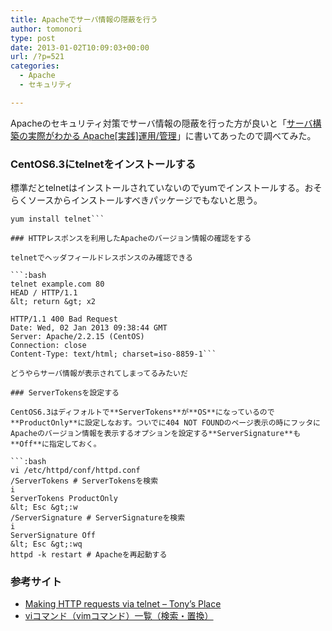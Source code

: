 ```yaml
---
title: Apacheでサーバ情報の隠蔽を行う
author: tomonori
type: post
date: 2013-01-02T10:09:03+00:00
url: /?p=521
categories:
  - Apache
  - セキュリティ

---
```

Apacheのセキュリティ対策でサーバ情報の隠蔽を行った方が良いと「[サーバ構築の実際がわかる Apache[実践]運用/管理][1]」に書いてあったので調べてみた。

### CentOS6.3にtelnetをインストールする

標準だとtelnetはインストールされていないのでyumでインストールする。おそらくソースからインストールすべきパッケージでもないと思う。

```:bash
yum install telnet```

### HTTPレスポンスを利用したApacheのバージョン情報の確認をする

telnetでヘッダフィールドレスポンスのみ確認できる

```:bash
telnet example.com 80
HEAD / HTTP/1.1
&lt; return &gt; x2

HTTP/1.1 400 Bad Request
Date: Wed, 02 Jan 2013 09:38:44 GMT
Server: Apache/2.2.15 (CentOS)
Connection: close
Content-Type: text/html; charset=iso-8859-1```

どうやらサーバ情報が表示されてしまってるみたいだ

### ServerTokensを設定する

CentOS6.3はディフォルトで**ServerTokens**が**OS**になっているので**ProductOnly**に設定しなおす。ついでに404 NOT FOUNDのページ表示の時にフッタにApacheのバージョン情報を表示するオプションを設定する**ServerSignature**も**Off**に指定しておく。

```:bash
vi /etc/httpd/conf/httpd.conf
/ServerTokens # ServerTokensを検索
i
ServerTokens ProductOnly
&lt; Esc &gt;:w
/ServerSignature # ServerSignatureを検索
i
ServerSignature Off
&lt; Esc &gt;:wq
httpd -k restart # Apacheを再起動する
```

### 参考サイト

  * [Making HTTP requests via telnet &#8211; Tony&#8217;s Place][2]
  * [viコマンド（vimコマンド）一覧（検索・置換）][3]

 [1]: http://www.amazon.co.jp/dp/4774150363
 [2]: http://blog.tonycode.com/tech-stuff/http-notes/making-http-requests-via-telnet
 [3]: http://uguisu.skr.jp/Windows/vi.html